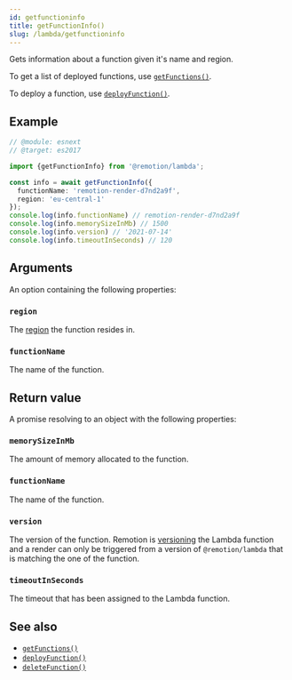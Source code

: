 ```yaml
---
id: getfunctioninfo
title: getFunctionInfo()
slug: /lambda/getfunctioninfo
---
```


Gets information about a function given it's name and region.

To get a list of deployed functions, use [`getFunctions()`](/docs/lambda/getfunctions).

To deploy a function, use [`deployFunction()`](/docs/lambda/deployfunction).

## Example

```ts twoslash
// @module: esnext
// @target: es2017

import {getFunctionInfo} from '@remotion/lambda';

const info = await getFunctionInfo({
  functionName: 'remotion-render-d7nd2a9f',
  region: 'eu-central-1'
});
console.log(info.functionName) // remotion-render-d7nd2a9f
console.log(info.memorySizeInMb) // 1500
console.log(info.version) // '2021-07-14'
console.log(info.timeoutInSeconds) // 120
```

## Arguments

An option containing the following properties:

### `region`

The [region](/docs/lambda/region-selection) the function resides in.

### `functionName`

The name of the function.

## Return value

A promise resolving to an object with the following properties:

### `memorySizeInMb`

The amount of memory allocated to the function.

### `functionName`

The name of the function.

### `version`

The version of the function. Remotion is [versioning](/docs/lambda/changelog) the Lambda function and a render can only be triggered from a version of `@remotion/lambda` that is matching the one of the function.

### `timeoutInSeconds`

The timeout that has been assigned to the Lambda function.

## See also

- [`getFunctions()`](/docs/lambda/getfunctions)
- [`deployFunction()`](/docs/lambda/deployfunction)
- [`deleteFunction()`](/docs/lambda/deletefunction)
